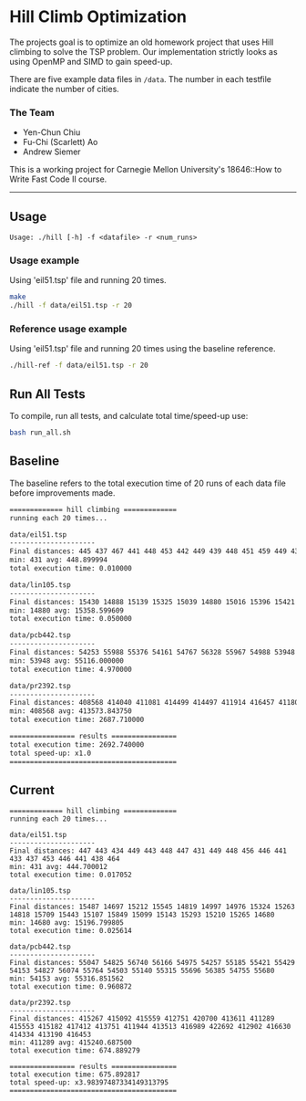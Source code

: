 # Hill Climb Optimization 
The projects goal is to optimize an old homework project that uses Hill climbing to solve the TSP problem.
Our implementation strictly looks as using OpenMP and SIMD to gain speed-up.

There are five example data files in `/data`. The number in each testfile indicate the number of cities.

### The Team
* Yen-Chun Chiu
* Fu-Chi (Scarlett) Ao
* Andrew Siemer

This is a working project for Carnegie Mellon University's 18646::How to Write Fast Code II course.

***

## Usage
`Usage: ./hill [-h] -f <datafile> -r <num_runs>`

### Usage example
Using 'eil51.tsp' file and running 20 times.
```sh
make
./hill -f data/eil51.tsp -r 20
```

### Reference usage example
Using 'eil51.tsp' file and running 20 times using the baseline reference.
```sh
./hill-ref -f data/eil51.tsp -r 20
```

## Run All Tests
To compile, run all tests, and calculate total time/speed-up use:
```sh
bash run_all.sh
```

## Baseline
The baseline refers to the total execution time of 20 runs of each data file before improvements made.

```sh
============= hill climbing =============
running each 20 times...

data/eil51.tsp
---------------------
Final distances: 445 437 467 441 448 453 442 449 439 448 451 459 449 431 465 446 447 464 447 450
min: 431 avg: 448.899994
total execution time: 0.010000

data/lin105.tsp
---------------------
Final distances: 15430 14888 15139 15325 15039 14880 15016 15396 15421 15824 15890 16030 14930 15272 15441 15568 15386 15380 15509 15408
min: 14880 avg: 15358.599609
total execution time: 0.050000

data/pcb442.tsp
---------------------
Final distances: 54253 55988 55376 54161 54767 56328 55967 54988 53948 56613 55423 54185 55311 55626 55277 56067 54802 54917 54334 53989
min: 53948 avg: 55116.000000
total execution time: 4.970000

data/pr2392.tsp
---------------------
Final distances: 408568 414040 411081 414499 414497 411914 416457 411809 418314 413042 414371 409176 411185 411861 418526 415912 417090 412908 415669 410558
min: 408568 avg: 413573.843750
total execution time: 2687.710000

================ results ================
total execution time: 2692.740000
total speed-up: x1.0
=========================================
```

## Current 
```
============= hill climbing =============
running each 20 times...

data/eil51.tsp
---------------------
Final distances: 447 443 434 449 443 448 447 431 449 448 456 446 441 433 437 453 446 441 438 464
min: 431 avg: 444.700012
total execution time: 0.017052

data/lin105.tsp
---------------------
Final distances: 15487 14697 15212 15545 14819 14997 14976 15324 15263 14818 15709 15443 15107 15849 15099 15143 15293 15210 15265 14680
min: 14680 avg: 15196.799805
total execution time: 0.025614

data/pcb442.tsp
---------------------
Final distances: 55047 54825 56740 56166 54975 54257 55185 55421 55429 54153 54827 56074 55764 54503 55140 55315 55696 56385 54755 55680
min: 54153 avg: 55316.851562
total execution time: 0.960872

data/pr2392.tsp
---------------------
Final distances: 415267 415092 415559 412751 420700 413611 411289 415553 415182 417412 413751 411944 413513 416989 422692 412902 416630 414334 413190 416453
min: 411289 avg: 415240.687500
total execution time: 674.889279

================ results ================
total execution time: 675.892817
total speed-up: x3.98397487334149313795
=========================================
```